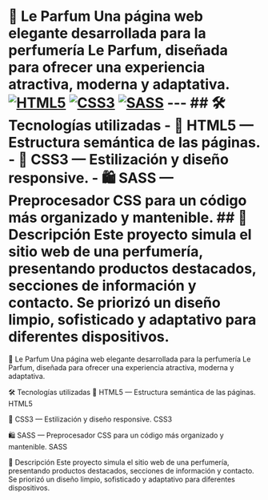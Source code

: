 # 🌸 Le Parfum Una página web elegante desarrollada para la perfumería **Le Parfum**, diseñada para ofrecer una experiencia atractiva, moderna y adaptativa. [![HTML5](https://img.shields.io/badge/HTML5-E34F26?style=for-the-badge&logo=html5&logoColor=white)](https://developer.mozilla.org/en-US/docs/Web/HTML) [![CSS3](https://img.shields.io/badge/CSS3-1572B6?style=for-the-badge&logo=css3&logoColor=white)](https://developer.mozilla.org/en-US/docs/Web/CSS) [![SASS](https://img.shields.io/badge/Sass-CC6699?style=for-the-badge&logo=sass&logoColor=white)](https://sass-lang.com/) --- ## 🛠️ Tecnologías utilizadas - 🧱 **HTML5** — Estructura semántica de las páginas. - 🎨 **CSS3** — Estilización y diseño responsive. - 🛍️ **SASS** — Preprocesador CSS para un código más organizado y mantenible. ## 📄 Descripción Este proyecto simula el sitio web de una perfumería, presentando productos destacados, secciones de información y contacto. Se priorizó un diseño limpio, sofisticado y adaptativo para diferentes dispositivos.

🌸 Le Parfum
Una página web elegante desarrollada para la perfumería Le Parfum, diseñada para ofrecer una experiencia atractiva, moderna y adaptativa.

🛠️ Tecnologías utilizadas
🧱 HTML5 — Estructura semántica de las páginas. HTML5

🎨 CSS3 — Estilización y diseño responsive. CSS3

🛍️ SASS — Preprocesador CSS para un código más organizado y mantenible. SASS

📄 Descripción
Este proyecto simula el sitio web de una perfumería, presentando productos destacados, secciones de información y contacto.
Se priorizó un diseño limpio, sofisticado y adaptativo para diferentes dispositivos.
